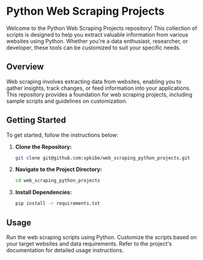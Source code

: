 # Python Web Scraping Projects

Welcome to the Python Web Scraping Projects repository! This collection of scripts is designed to help you extract valuable information from various websites using Python. Whether you're a data enthusiast, researcher, or developer, these tools can be customized to suit your specific needs.

## Overview

Web scraping involves extracting data from websites, enabling you to gather insights, track changes, or feed information into your applications. This repository provides a foundation for web scraping projects, including sample scripts and guidelines on customization.

## Getting Started

To get started, follow the instructions below:

1. **Clone the Repository:**
   ```bash
   git clone git@github.com:spkibe/web_scraping_python_projects.git
    ```

2. **Navigate to the Project Directory:**

    ```bash
    cd web_scraping_python_projects
    ```

3. **Install Dependencies:**
    ```bash
    pip install -r requirements.txt
    ```


## Usage

Run the web scraping scripts using Python. Customize the scripts based on your target websites and data requirements. Refer to the project's documentation for detailed usage instructions.